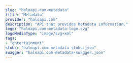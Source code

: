 ```yaml
---
slug: "haloapi-com-metadata"
title: "Metadata"
provider: "haloapi.com"
description: "API that provides Metadata information."
logo: "haloapi.com-metadata-logo.svg"
logoMediaType: "image/svg+xml"
tags:
- "entertainment"
stubs: "haloapi.com-metadata-stubs.json"
swagger: "haloapi.com-metadata-swagger.json"
---
```

